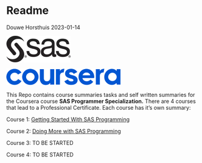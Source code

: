 Readme
================
Douwe Horsthuis
2023-01-14

![](images/image-1681266729.png)

![](images/image-37567620.png)

This Repo contains course summaries tasks and self written summaries for
the Coursera course **SAS Programmer Specialization.** There are 4
courses that lead to a Professional Certificate. Each course has it’s
own summary:

Course 1: [Getting Started With SAS
Programming](https://github.com/DouweHorsthuis/sas/blob/main/SAS-Course-part-1-out-of-4.md)

Course 2: [Doing More with SAS
Programming](https://github.com/DouweHorsthuis/sas/blob/main/SAS-Course-part-2-out-of-4.md)

Course 3: TO BE STARTED

Course 4: TO BE STARTED
